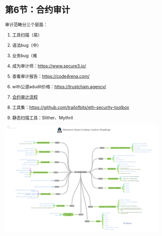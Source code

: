 # 第6节：合约审计

审计范畴分三个层面：
1. 工具扫描（易）
2. 语法bug（中）
3. 业务bug（难

4. 成为审计师：https://www.secure3.io/
5. 查看审计报告：https://code4rena.com/
6. with公道adudit价格：https://trustchain.agency/
7. [合约审计流程](https://medium.com/@trustchain/full-smart-contract-audit-methodology-2023-b29db744bf3e)
8. 工具集：https://github.com/trailofbits/eth-security-toolbox
9. 静态扫描工具：Slither、Mythril

![image-20220824104153857](assets/image-20220824104153857.png)
